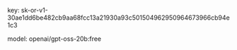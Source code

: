 key: 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

model: openai/gpt-oss-20b:free
